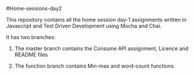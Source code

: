 #Home-sessions-day2

This repository contains all the home session day-1 assignments written in Javascript and Test Driven Development using Mocha and Chai.

It has two branches:

1. The master branch contains the Consume API assignment, Licence and README files

2. The function branch contains Min-max and word-count functions